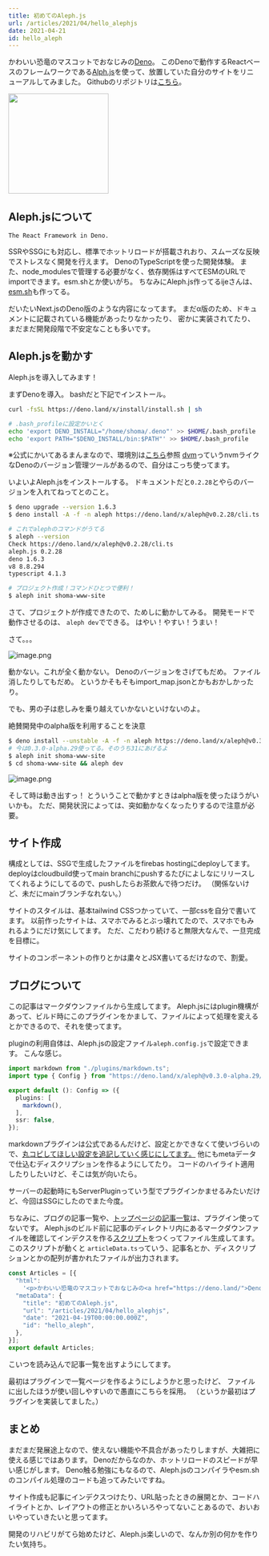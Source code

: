 ```yaml
---
title: 初めてのAleph.js
url: /articles/2021/04/hello_alephjs
date: 2021-04-21
id: hello_aleph
---
```



かわいい恐竜のマスコットでおなじみの[Deno](https://deno.land/)。
このDenoで動作するReactベースのフレームワークである[Alph.js](https://alephjs.org/)を使って、放置していた自分のサイトをリニューアルしてみました。
Githubのリポジトリは[こちら](https://github.com/shoma-www/shoma-www-site)。

<img width=200 src="/images/blog/hello_alephjs/deno.png" />

<!-- more -->

## Aleph.jsについて

`The React Framework in Deno.`

SSRやSSGにも対応し、標準でホットリロードが搭載されおり、スムーズな反映でストレスなく開発を行えます。
DenoのTypeScriptを使った開発体験。
また、node_modulesで管理する必要がなく、依存関係はすべてESMのURLでimportできます。esm.shとか使いがち。
ちなみにAleph.js作ってるijeさんは、[esm.sh](https://github.com/postui/esm.sh)も作ってる。

だいたいNext.jsのDeno版のような内容になってます。
まだα版のため、ドキュメントに記載されている機能があったりなかったり、
密かに実装されてたり、まだまだ開発段階で不安定なことも多いです。

## Aleph.jsを動かす

Aleph.jsを導入してみます！

まずDenoを導入。
bashだと下記でインストール。

```bash
curl -fsSL https://deno.land/x/install/install.sh | sh

# .bash_profileに設定かいとく
echo 'export DENO_INSTALL="/home/shoma/.deno"' >> $HOME/.bash_profile
echo 'export PATH="$DENO_INSTALL/bin:$PATH"' >> $HOME/.bash_profile
```

※公式にかいてあるまんまなので、環境別は[こちら](https://github.com/denoland/deno_install)参照
[dvm](https://github.com/justjavac/dvm)っていうnvmライクなDenoのバージョン管理ツールがあるので、自分はこっち使ってます。


いよいよAleph.jsをインストールする。
ドキュメントだと`0.2.28`とやらのバージョンを入れてねってとのこと。

```bash
$ deno upgrade --version 1.6.3
$ deno install -A -f -n aleph https://deno.land/x/aleph@v0.2.28/cli.ts

# これでalephのコマンドがうてる
$ aleph --version
Check https://deno.land/x/aleph@v0.2.28/cli.ts
aleph.js 0.2.28
deno 1.6.3
v8 8.8.294
typescript 4.1.3

# プロジェクト作成！コマンドひとつで便利！
$ aleph init shoma-www-site
```

さて、プロジェクトが作成できたので、ためしに動かしてみる。
開発モードで動作させるのは、 `aleph dev`でできる。
はやい！やすい！うまい！

さて。。。

![image.png](/images/blog/hello_alephjs/6067c29bb13ef200475c4903.png)

動かない。これが全く動かない。
Denoのバージョンをさげてもだめ。
ファイル消したりしてもだめ。
というかそもそもimport_map.jsonとかもおかしかったり。

でも、男の子は悲しみを乗り越えていかないといけないのよ。

絶賛開発中のalpha版を利用することを決意

```bash
$ deno install --unstable -A -f -n aleph https://deno.land/x/aleph@v0.3.0-alpha.24/cli.ts
# 今は0.3.0-alpha.29使ってる。そのうち31にあげるよ
$ aleph init shoma-www-site
$ cd shoma-www-site && aleph dev
```

![image.png](/images/blog/hello_alephjs/6067d111b13ef200475c4906.png)

そして時は動き出すっ！
とういうことで動かすときはalpha版を使ったほうがいいかも。
ただ、開発状況によっては、突如動かなくなったりするので注意が必要。


## サイト作成

構成としては、SSGで生成したファイルをfirebas hostingにdeployしてます。
deployはcloudbuild使ってmain branchにpushするたびによしなにリリースしてくれるようにしてるので、pushしたらお茶飲んで待つだけ。
（関係ないけど、未だにmainブランチなれない。）

サイトのスタイルは、基本tailwind CSSつかっていて、一部cssを自分で書いてます。
以前作ったサイトは、スマホでみるとぶっ壊れてたので、スマホでもみれるようにだけ気にしてます。
ただ、こだわり続けると無限大なんで、一旦完成を目標に。

サイトのコンポーネントの作りとかは粛々とJSX書いてるだけなので、割愛。


## ブログについて

この記事はマークダウンファイルから生成してます。
Aleph.jsにはplugin機構があって、ビルド時にこのプラグインをかまして、ファイルによって処理を変えるとかできるので、それを使ってます。

pluginの利用自体は、Aleph.jsの設定ファイル`aleph.config.js`で設定できます。
こんな感じ。

```ts
import markdown from "./plugins/markdown.ts";
import type { Config } from "https://deno.land/x/aleph@v0.3.0-alpha.29/types.ts";

export default (): Config => ({
  plugins: [
    markdown(),
  ],
  ssr: false,
});
```

markdownプラグインは公式であるんだけど、設定とかできなくて使いづらいので、[丸コピしてほしい設定を追記していく感じにしてます。](https://github.com/shoma-www/shoma-www-site/blob/947a1b472d3b62a2cceb87cba9d4ba28502377bc/plugins/markdown.ts)
他にもmetaデータで仕込むディスクリプションを作るようにしてたり。
コードのハイライト適用したりしたいけど、そこは気が向いたら。

サーバーの起動時にもServerPluginっていう型でプラグインかませるみたいだけど、今回はSSGにしたのでまた今度。

ちなみに、ブログの記事一覧や、[トップページの記事一覧](https://shoma-www.dev/#blog)は、プラグイン使ってないです。
Aleph.jsのビルド前に記事のディレクトリ内にあるマークダウンファイルを確認してインデクスを作る[スクリプト](https://github.com/shoma-www/shoma-www-site/blob/7eeb0a15fa15db13b8e2d3fa03bf10535476e9d9/scripts/createArticleData.ts)をつくってファイル生成してます。
このスクリプトが動くと `articleData.ts`っていう、記事名とか、ディスクリプションとかの配列が書かれたファイルが出力されます。

```ts
const Articles = [{
  "html":
    '<p>かわいい恐竜のマスコットでおなじみの<a href="https://deno.land/">Deno</a>。<br/>このDenoで動作するReactベースのフレームワークである<a href="https://alephjs.org/">Alph.js</a>を使って、放置していた自分のサイトをリニューアルしてみました。</p>\n<img width=200 src="/images/blog/hello_alephjs/deno.png" />\n\n',
  "metaData": {
    "title": "初めてのAleph.js",
    "url": "/articles/2021/04/hello_alephjs",
    "date": "2021-04-19T00:00:00.000Z",
    "id": "hello_aleph",
  },
}];
export default Articles;
```

こいつを読み込んで記事一覧を出すようにしてます。

最初はプラグインで一覧ページを作るようにしようかと思ったけど、
ファイルに出したほうが使い回しやすいので愚直にこちらを採用。
（というか最初はプラグインを実装してました。）

## まとめ

まだまだ発展途上なので、使えない機能や不具合があったりしますが、大雑把に使える感じではあります。
Denoだからなのか、ホットリロードのスピードが早い感じがします。
Deno触る勉強にもなるので、Aleph.jsのコンパイラやesm.shのコンパイル処理のコードも追ってみたいですね。

サイト作成も記事にインデクスつけたり、URL貼ったときの展開とか、コードハイライトとか、レイアウトの修正とかいろいろやってないことあるので、おいおいやっていきたいと思ってます。

開発のリハビリがてら始めたけど、Aleph.js楽しいので、なんか別の何かを作りたい気持ち。
